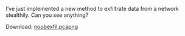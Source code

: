 I’ve just implemented a new method to exfiltrate data from a network stealthily.
Can you see anything?

Download: [noobexfil.pcapng](https://cyberchallenge.s3.eu-south-1.amazonaws.com/network/noobexfil.pcapng)
